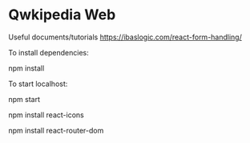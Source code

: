 # Qwkipedia Web 

Useful documents/tutorials
https://ibaslogic.com/react-form-handling/

To install dependencies:

npm install

To start localhost:

npm start


npm install react-icons

npm install react-router-dom
